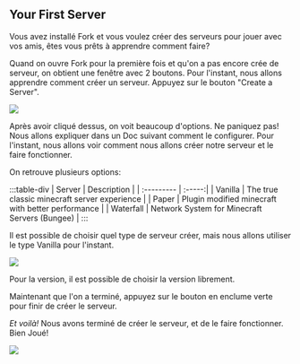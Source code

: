 ## Your First Server
Vous avez installé Fork et vous voulez créer des serveurs pour jouer avec vos amis, êtes vous prêts à apprendre comment faire?

Quand on ouvre Fork pour la première fois et qu&apos;on a pas encore crée de serveur, on obtient une fenêtre avec 2 boutons. Pour l&apos;instant, nous allons apprendre comment créer un serveur. Appuyez sur le bouton "Create a Server".

![](https://i.imgur.com/AO44ZeD.png)

Après avoir cliqué dessus, on voit beaucoup d&apos;options. Ne paniquez pas! Nous allons expliquer dans un Doc suivant comment le configurer. Pour l&apos;instant, nous allons voir comment nous allons créer notre serveur et le faire fonctionner.

On retrouve plusieurs options:

:::table-div
| Server     | Description |
| :--------- | :-----:|
| Vanilla  | The true classic minecraft server experience |
| Paper    | Plugin modified minecraft with better performance |
| Waterfall     | Network System for Minecraft Servers (Bungee) |
:::

Il est possible de choisir quel type de serveur créer, mais nous allons utiliser le type Vanilla pour l&apos;instant.

![](https://i.imgur.com/5ofDVNs.png)

Pour la version, il est possible de choisir la version librement.

Maintenant que l&apos;on a terminé, appuyez sur le bouton en enclume verte[](https://i.imgur.com/cyJgEsP.png) pour finir de créer le serveur. 

_Et voilà!_ Nous avons terminé de créer le serveur, et de le faire fonctionner. Bien Joué!

![](https://i.imgur.com/BiMKJma.png)

<!--- Translated by CapJumper --->